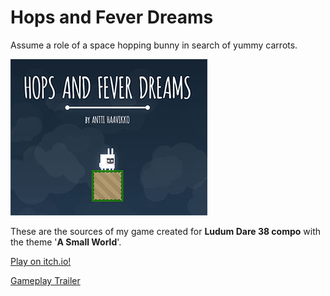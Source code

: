 # Hops and Fever Dreams

Assume a role of a space hopping bunny in search of yummy carrots.

![alt text](/Assets/Sprites/cover.jpg "Logo Title Text 1")

These are the sources of my game created for **Ludum Dare 38 compo** with the theme '**A Small World**'.

[Play on itch.io!](https://anttihaavikko.itch.io/hafd)

[Gameplay Trailer](https://youtu.be/S1r_ecO4PLM)
